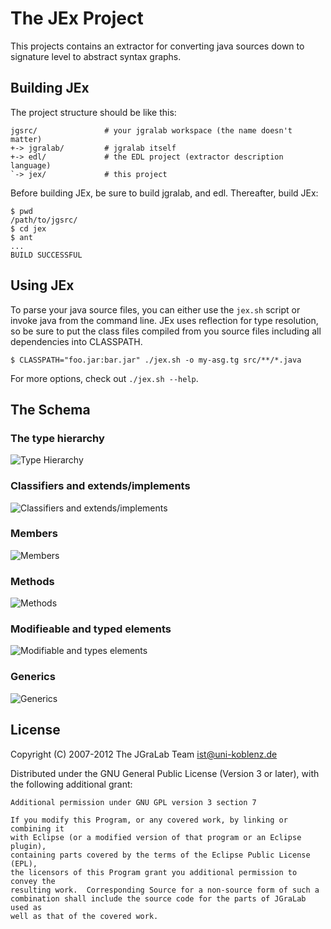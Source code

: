 # The JEx Project

This projects contains an extractor for converting java sources down to
signature level to abstract syntax graphs.

## Building JEx

The project structure should be like this:

    jgsrc/               # your jgralab workspace (the name doesn't matter)
    +-> jgralab/         # jgralab itself
    +-> edl/             # the EDL project (extractor description language)
    `-> jex/             # this project

Before building JEx, be sure to build jgralab, and edl.  Thereafter, build JEx:

    $ pwd
    /path/to/jgsrc/
    $ cd jex
    $ ant
    ...
    BUILD SUCCESSFUL

## Using JEx

To parse your java source files, you can either use the `jex.sh` script or
invoke java from the command line.  JEx uses reflection for type resolution, so
be sure to put the class files compiled from you source files including all
dependencies into CLASSPATH.

    $ CLASSPATH="foo.jar:bar.jar" ./jex.sh -o my-asg.tg src/**/*.java

For more options, check out `./jex.sh --help`.

## The Schema

### The type hierarchy

![Type Hierarchy](https://raw.github.com/jgralab/jex/blob/master/java-schema/TypeHierarchy.png)

### Classifiers and extends/implements

![Classifiers and extends/implements](https://raw.github.com/jgralab/jex/blob/master/java-schema/ClassifierInheritance.png)

### Members

![Members](https://raw.github.com/jgralab/jex/blob/master/java-schema/Members.png)

### Methods

![Methods](https://raw.github.com/jgralab/jex/blob/master/java-schema/Methods.png)

### Modifieable and typed elements

![Modifiable and types elements](https://raw.github.com/jgralab/jex/blob/master/java-schema/ModifiableAndTypedElements.png)

### Generics

![Generics](https://raw.github.com/jgralab/jex/blob/master/java-schema/TypeParameters.png)

## License

Copyright (C) 2007-2012 The JGraLab Team <ist@uni-koblenz.de>

Distributed under the GNU General Public License (Version 3 or later), with the
following additional grant:

    Additional permission under GNU GPL version 3 section 7

    If you modify this Program, or any covered work, by linking or combining it
    with Eclipse (or a modified version of that program or an Eclipse plugin),
    containing parts covered by the terms of the Eclipse Public License (EPL),
    the licensors of this Program grant you additional permission to convey the
    resulting work.  Corresponding Source for a non-source form of such a
    combination shall include the source code for the parts of JGraLab used as
    well as that of the covered work.


<!-- Local Variables:        -->
<!-- mode: markdown          -->
<!-- indent-tabs-mode: nil   -->
<!-- End:                    -->
